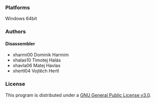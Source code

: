 ### Platforms
Windows 64bit

### Authors
#### Disassembler
- xharmi00 Dominik Harmim
- xhalas10 Timotej Halás
- xhavla06 Matej Havlas
- xhertl04 Vojtěch Hertl

### License
This program is distributed under a [GNU General Public License v3.0](LICENSE).
